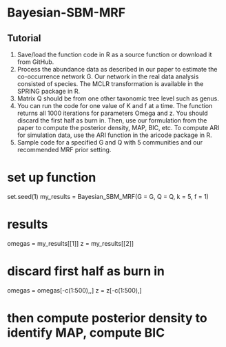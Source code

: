 # Bayesian-SBM-MRF
 
## Tutorial

1. Save/load the function code in R as a source function or download it from GitHub.
2. Process the abundance data as described in our paper to estimate the co-occurrence network G. Our network in the real data analysis consisted of species. The MCLR transformation is available in the SPRING package in R.
3. Matrix Q should be from one other taxonomic tree level such as genus.
4. You can run the code for one value of K and f at a time. The function returns all 1000 iterations for parameters Omega and z. You should discard the first half as burn in. Then, use our formulation from the paper to compute the posterior density, MAP, BIC, etc. To compute ARI for simulation data, use the ARI function in the aricode package in R.
5. Sample code for a specified G and Q with 5 communities and our recommended MRF prior setting.

# set up function
set.seed(1)
my_results = Bayesian_SBM_MRF(G = G, 
                              Q = Q, 
                              k = 5, 
                              f = 1)

# results
omegas = my_results[[1]]
z = my_results[[2]]

# discard first half as burn in
omegas = omegas[-c(1:500),,]
z = z[-c(1:500),]

# then compute posterior density to identify MAP, compute BIC
